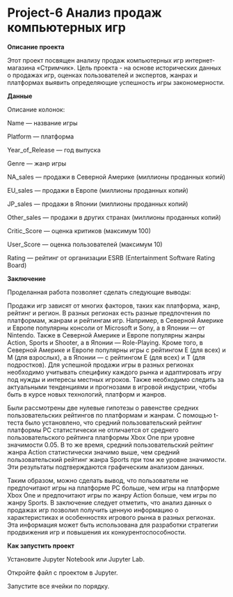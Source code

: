 # Project-6 Анализ продаж компьютерных игр

**Описание проекта**

Этот проект посвящен анализу продаж компьютерных игр интернет-магазина «Стримчик». Цель проекта - на основе исторических данных о продажах игр, оценках пользователей и экспертов, жанрах и платформах выявить определяющие успешность игры закономерности.

**Данные**

Описание колонок:

Name — название игры

Platform — платформа

Year_of_Release — год выпуска

Genre — жанр игры

NA_sales — продажи в Северной Америке (миллионы проданных копий)

EU_sales — продажи в Европе (миллионы проданных копий)

JP_sales — продажи в Японии (миллионы проданных копий)

Other_sales — продажи в других странах (миллионы проданных копий)

Critic_Score — оценка критиков (максимум 100)

User_Score — оценка пользователей (максимум 10)

Rating — рейтинг от организации ESRB (Entertainment Software Rating Board)

**Заключение**

Проделанная работа позволяет сделать следующие выводы:

Продажи игр зависят от многих факторов, таких как платформа, жанр, рейтинг и регион. В разных регионах есть разные предпочтения по платформам, жанрам и рейтингам игр. Например, в Северной Америке и Европе популярны консоли от Microsoft и Sony, а в Японии — от Nintendo. Также в Северной Америке и Европе популярны жанры Action, Sports и Shooter, а в Японии — Role-Playing. Кроме того, в Северной Америке и Европе популярны игры с рейтингом E (для всех) и M (для взрослых), а в Японии — с рейтингом E (для всех) и T (для подростков). Для успешной продажи игры в разных регионах необходимо учитывать специфику каждого рынка и адаптировать игру под нужды и интересы местных игроков. Также необходимо следить за актуальными тенденциями и прогнозами в игровой индустрии, чтобы быть в курсе новых технологий, платформ и жанров.

Были рассмотрены две нулевые гипотезы о равенстве средних пользовательских рейтингов по платформам и жанрам. С помощью t-теста было установлено, что средний пользовательский рейтинг платформы PC статистически не отличается от среднего пользовательского рейтинга платформы Xbox One при уровне значимости 0.05. В то же время, средний пользовательский рейтинг жанра Action статистически значимо выше, чем средний пользовательский рейтинг жанра Sports при том же уровне значимости. Эти результаты подтверждаются графическим анализом данных.

Таким образом, можно сделать вывод, что пользователи не предпочитают игры на платформе PC больше, чем игры на платформе Xbox One и предпочитают игры по жанру Action больше, чем игры по жанру Sports. В заключение следует отметить, что анализ данных о продажах игр позволил получить ценную информацию о характеристиках и особенностях игрового рынка в разных регионах. Эта информация может быть использована для разработки стратегии продвижения игр и повышения их конкурентоспособности.

**Как запустить проект**

Установите Jupyter Notebook или Jupyter Lab.

Откройте файл с проектом в Jupyter.

Запустите все ячейки по порядку.
